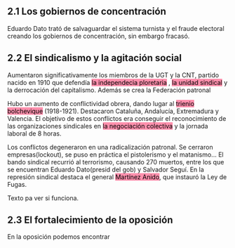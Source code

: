 ## 2.1 Los gobiernos de concentración
Eduardo Dato trató de salvaguardar el sistema turnista y el fraude electoral creando los gobiernos de concentración, sin embargo fracasó.

## 2.2 El sindicalismo y la agitación social
Aumentaron significativamente los miembros de la UGT y la CNT, partido nacido en 1910 que defendía <mark style="background: #FF5582A6;">la independecia ploretaria</mark> , <mark style="background: #FF5582A6;">la unidad sindical</mark> y la derrocación del capitalismo. Además se crea la Federación patronal

Hubo un aumento de conflictividad obrera, dando lugar al <mark style="background: #FF5582A6;">trienio bolchevique</mark> (1918-1921). Destacaron Cataluña, Andalucía, Extremadura y Valencia. El objetivo de estos conflictos era conseguir el reconocimiento de las organizaciones sindicales en <mark style="background: #FF5582A6;">la negociación colectiva</mark> y la jornada laboral de 8 horas.

Los conflictos degeneraron en una radicalización patronal. Se cerraron empresas(lockout), se puso en práctica el pistolerismo y el matanismo... El bando sindical recurrió al terrorismo, causando 270 muertos, entre los que se encuentran Eduardo Dato(presid del gob) y Salvador Seguí. En la represión sindical destaca el general <mark style="background: #FF5582A6;">Martínez Anido</mark>, que instauró la Ley de Fugas.

Texto pa ver si funciona.

## 2.3 El fortalecimiento de la oposición
En la oposición podemos encontrar
